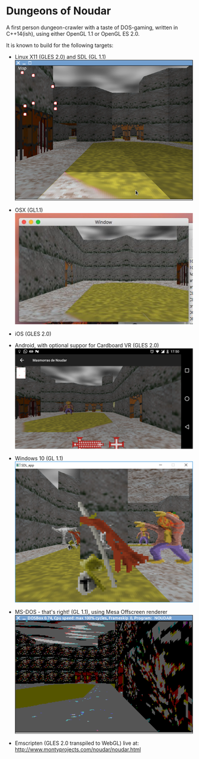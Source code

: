 # Dungeons of Noudar
A first person dungeon-crawler with a taste of DOS-gaming, written in C++14(ish), using either OpenGL 1.1 or OpenGL ES 2.0.

It is known to build for the following targets:
- Linux X11 (GLES 2.0) and SDL (GL 1.1)
![ ](/screenshot_x11.png?raw=true)

- OSX (GL1.1)
![ ](/screenshot_osx.jpg?raw=true)

- iOS (GLES 2.0)

- Android, with optional suppor for Cardboard VR (GLES 2.0)
![ ](/screenshot_android.png?raw=true)

- Windows 10 (GL 1.1)
![ ](/screenshot_win32.png?raw=true)

- MS-DOS - that's right! (GL 1.1), using Mesa Offscreen renderer
![ ](/screenshot_dos.png?raw=true)

- Emscripten (GLES 2.0 transpiled to WebGL)
live at: http://www.montyprojects.com/noudar/noudar.html



